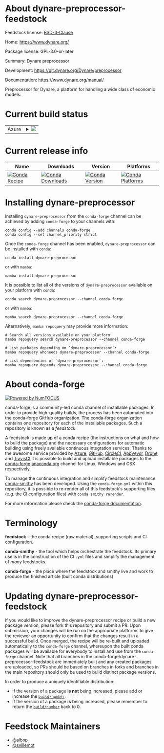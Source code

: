 About dynare-preprocessor-feedstock
===================================

Feedstock license: [BSD-3-Clause](https://github.com/conda-forge/dynare-preprocessor-feedstock/blob/main/LICENSE.txt)

Home: https://www.dynare.org/

Package license: GPL-3.0-or-later

Summary: Dynare preprocessor

Development: https://git.dynare.org/Dynare/preprocessor

Documentation: https://www.dynare.org/manual/

Preprocessor for Dynare, a platform for handling a wide class of economic models.

Current build status
====================


<table>
    
  <tr>
    <td>Azure</td>
    <td>
      <details>
        <summary>
          <a href="https://dev.azure.com/conda-forge/feedstock-builds/_build/latest?definitionId=20861&branchName=main">
            <img src="https://dev.azure.com/conda-forge/feedstock-builds/_apis/build/status/dynare-preprocessor-feedstock?branchName=main">
          </a>
        </summary>
        <table>
          <thead><tr><th>Variant</th><th>Status</th></tr></thead>
          <tbody><tr>
              <td>linux_64</td>
              <td>
                <a href="https://dev.azure.com/conda-forge/feedstock-builds/_build/latest?definitionId=20861&branchName=main">
                  <img src="https://dev.azure.com/conda-forge/feedstock-builds/_apis/build/status/dynare-preprocessor-feedstock?branchName=main&jobName=linux&configuration=linux%20linux_64_" alt="variant">
                </a>
              </td>
            </tr><tr>
              <td>osx_64</td>
              <td>
                <a href="https://dev.azure.com/conda-forge/feedstock-builds/_build/latest?definitionId=20861&branchName=main">
                  <img src="https://dev.azure.com/conda-forge/feedstock-builds/_apis/build/status/dynare-preprocessor-feedstock?branchName=main&jobName=osx&configuration=osx%20osx_64_" alt="variant">
                </a>
              </td>
            </tr>
          </tbody>
        </table>
      </details>
    </td>
  </tr>
</table>

Current release info
====================

| Name | Downloads | Version | Platforms |
| --- | --- | --- | --- |
| [![Conda Recipe](https://img.shields.io/badge/recipe-dynare--preprocessor-green.svg)](https://anaconda.org/conda-forge/dynare-preprocessor) | [![Conda Downloads](https://img.shields.io/conda/dn/conda-forge/dynare-preprocessor.svg)](https://anaconda.org/conda-forge/dynare-preprocessor) | [![Conda Version](https://img.shields.io/conda/vn/conda-forge/dynare-preprocessor.svg)](https://anaconda.org/conda-forge/dynare-preprocessor) | [![Conda Platforms](https://img.shields.io/conda/pn/conda-forge/dynare-preprocessor.svg)](https://anaconda.org/conda-forge/dynare-preprocessor) |

Installing dynare-preprocessor
==============================

Installing `dynare-preprocessor` from the `conda-forge` channel can be achieved by adding `conda-forge` to your channels with:

```
conda config --add channels conda-forge
conda config --set channel_priority strict
```

Once the `conda-forge` channel has been enabled, `dynare-preprocessor` can be installed with `conda`:

```
conda install dynare-preprocessor
```

or with `mamba`:

```
mamba install dynare-preprocessor
```

It is possible to list all of the versions of `dynare-preprocessor` available on your platform with `conda`:

```
conda search dynare-preprocessor --channel conda-forge
```

or with `mamba`:

```
mamba search dynare-preprocessor --channel conda-forge
```

Alternatively, `mamba repoquery` may provide more information:

```
# Search all versions available on your platform:
mamba repoquery search dynare-preprocessor --channel conda-forge

# List packages depending on `dynare-preprocessor`:
mamba repoquery whoneeds dynare-preprocessor --channel conda-forge

# List dependencies of `dynare-preprocessor`:
mamba repoquery depends dynare-preprocessor --channel conda-forge
```


About conda-forge
=================

[![Powered by
NumFOCUS](https://img.shields.io/badge/powered%20by-NumFOCUS-orange.svg?style=flat&colorA=E1523D&colorB=007D8A)](https://numfocus.org)

conda-forge is a community-led conda channel of installable packages.
In order to provide high-quality builds, the process has been automated into the
conda-forge GitHub organization. The conda-forge organization contains one repository
for each of the installable packages. Such a repository is known as a *feedstock*.

A feedstock is made up of a conda recipe (the instructions on what and how to build
the package) and the necessary configurations for automatic building using freely
available continuous integration services. Thanks to the awesome service provided by
[Azure](https://azure.microsoft.com/en-us/services/devops/), [GitHub](https://github.com/),
[CircleCI](https://circleci.com/), [AppVeyor](https://www.appveyor.com/),
[Drone](https://cloud.drone.io/welcome), and [TravisCI](https://travis-ci.com/)
it is possible to build and upload installable packages to the
[conda-forge](https://anaconda.org/conda-forge) [anaconda.org](https://anaconda.org/)
channel for Linux, Windows and OSX respectively.

To manage the continuous integration and simplify feedstock maintenance
[conda-smithy](https://github.com/conda-forge/conda-smithy) has been developed.
Using the ``conda-forge.yml`` within this repository, it is possible to re-render all of
this feedstock's supporting files (e.g. the CI configuration files) with ``conda smithy rerender``.

For more information please check the [conda-forge documentation](https://conda-forge.org/docs/).

Terminology
===========

**feedstock** - the conda recipe (raw material), supporting scripts and CI configuration.

**conda-smithy** - the tool which helps orchestrate the feedstock.
                   Its primary use is in the construction of the CI ``.yml`` files
                   and simplify the management of *many* feedstocks.

**conda-forge** - the place where the feedstock and smithy live and work to
                  produce the finished article (built conda distributions)


Updating dynare-preprocessor-feedstock
======================================

If you would like to improve the dynare-preprocessor recipe or build a new
package version, please fork this repository and submit a PR. Upon submission,
your changes will be run on the appropriate platforms to give the reviewer an
opportunity to confirm that the changes result in a successful build. Once
merged, the recipe will be re-built and uploaded automatically to the
`conda-forge` channel, whereupon the built conda packages will be available for
everybody to install and use from the `conda-forge` channel.
Note that all branches in the conda-forge/dynare-preprocessor-feedstock are
immediately built and any created packages are uploaded, so PRs should be based
on branches in forks and branches in the main repository should only be used to
build distinct package versions.

In order to produce a uniquely identifiable distribution:
 * If the version of a package **is not** being increased, please add or increase
   the [``build/number``](https://docs.conda.io/projects/conda-build/en/latest/resources/define-metadata.html#build-number-and-string).
 * If the version of a package **is** being increased, please remember to return
   the [``build/number``](https://docs.conda.io/projects/conda-build/en/latest/resources/define-metadata.html#build-number-and-string)
   back to 0.

Feedstock Maintainers
=====================

* [@albop](https://github.com/albop/)
* [@svillemot](https://github.com/svillemot/)

